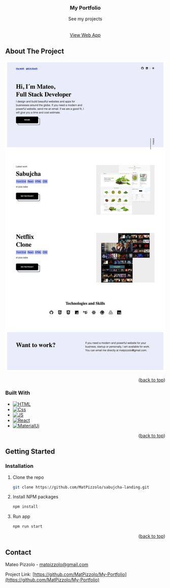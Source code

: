 <!-- Improved compatibility of back to top link: See: https://github.com/othneildrew/Best-README-Template/pull/73 -->
<a name="readme-top"></a>



<!-- PROJECT SHIELDS -->
<!--
*** I'm using markdown "reference style" links for readability.
*** Reference links are enclosed in brackets [ ] instead of parentheses ( ).
*** See the bottom of this document for the declaration of the reference variables
*** for contributors-url, forks-url, etc. This is an optional, concise syntax you may use.
*** https://www.markdownguide.org/basic-syntax/#reference-style-links
-->

<!-- PROJECT LOGO -->
<br />
<div align="center">


<h3 align="center">My Portfolio</h3>

  <p align="center">
    See my projects
    <br />
    <br />
    <br />
    <a href="https://playful-queijadas-f8caa0.netlify.app" target="_blank">View Web App</a>
  </p>
</div>



<!-- TABLE OF CONTENTS 
<details>
  <summary>Table of Contents</summary>
  <ol>
    <li>
      <a href="#about-the-project">About The Project</a>
      <ul>
        <li><a href="#built-with">Built With</a></li>
      </ul>
    </li>
    <li>
      <a href="#getting-started">Getting Started</a>
      <ul>
        <li><a href="#prerequisites">Prerequisites</a></li>
        <li><a href="#installation">Installation</a></li>
      </ul>
    </li>
    <li><a href="#usage">Usage</a></li>
    <li><a href="#roadmap">Roadmap</a></li>
    <li><a href="#contributing">Contributing</a></li>
    <li><a href="#license">License</a></li>
    <li><a href="#contact">Contact</a></li>
    <li><a href="#acknowledgments">Acknowledgments</a></li>
  </ol>
</details>
 -->


<!-- ABOUT THE PROJECT -->
## About The Project

<!-- <p> This is a project I made to ..</p> -->

[![Product Name Screen Shot][product-screenshot]](https://example.com)


<p align="right">(<a href="#readme-top">back to top</a>)</p>



### Built With

* [![HTML][HTML]][HTML-url]
* [![Css][Css.com]][Css-url]
* [![JS][Js]][Js-url]
* [![React][React.js]][React-url]
* [![MaterialUi][MaterialUi.com]][MaterialUi-url]

<p align="right">(<a href="#readme-top">back to top</a>)</p>



<!-- GETTING STARTED -->
## Getting Started

### Installation

1. Clone the repo
   ```sh
   git clone https://github.com/MatPizzolo/sabujcha-landing.git
   ```
2. Install NPM packages
   ```sh
   npm install
   ```
3. Run app
   ```sh
   npm run start
   ```

<p align="right">(<a href="#readme-top">back to top</a>)</p>






<!-- CONTACT -->
## Contact

Mateo Pizzolo - matpizzolo@gmail.com

Project Link: [https://github.com/MatPizzolo/My-Portfolio](https://github.com/MatPizzolo/My-Portfolio)



<!-- MARKDOWN LINKS & IMAGES -->
<!-- https://www.markdownguide.org/basic-syntax/#reference-style-links -->

[product-screenshot]: src/assets/imgs/web-screenshot.png

[React.js]: https://img.shields.io/badge/React-20232A?style=for-the-badge&logo=react&logoColor=61DAFB
[React-url]: https://reactjs.org/
[MaterialUi.com]:  https://img.shields.io/badge/Material%20UI-007FFF?style=for-the-badge&logo=mui&logoColor=white
[MaterialUi-url]: https://reactjs.org/
[css.com]: https://img.shields.io/badge/CSS3-1572B6?style=for-the-badge&logo=css3&logoColor=white
[Css-url]: https://reactjs.org/
[HTML]: https://img.shields.io/badge/HTML5-E34F26?style=for-the-badge&logo=html5&logoColor=white
[HTML-url]: https://reactjs.org/
[JS]: https://img.shields.io/badge/JavaScript-323330?style=for-the-badge&logo=javascript&logoColor=F7DF1E
[JS-url]: https://reactjs.org/

